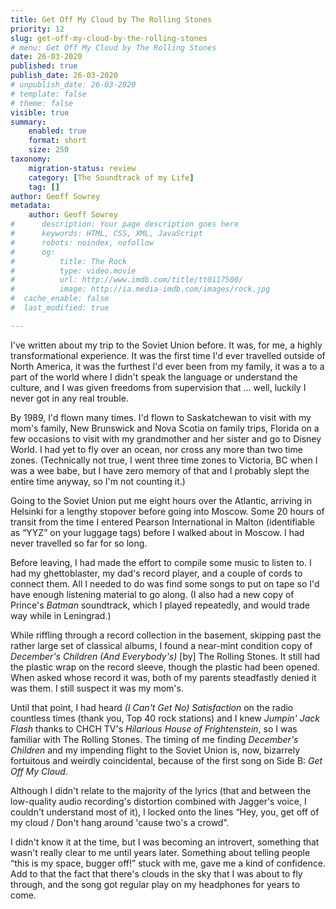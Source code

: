 ```yaml
---
title: Get Off My Cloud by The Rolling Stones
priority: 12
slug: get-off-my-cloud-by-the-rolling-stones
# menu: Get Off My Cloud by The Rolling Stones
date: 26-03-2020
published: true
publish_date: 26-03-2020
# unpublish_date: 26-03-2020
# template: false
# theme: false
visible: true
summary:
    enabled: true
    format: short
    size: 250
taxonomy:
    migration-status: review
    category: [The Soundtrack of my Life]
    tag: []
author: Geoff Sowrey
metadata:
    author: Geoff Sowrey
#      description: Your page description goes here
#      keywords: HTML, CSS, XML, JavaScript
#      robots: noindex, nofollow
#      og:
#          title: The Rock
#          type: video.movie
#          url: http://www.imdb.com/title/tt0117500/
#          image: http://ia.media-imdb.com/images/rock.jpg
#  cache_enable: false
#  last_modified: true

---
```


I've written about my trip to the Soviet Union before. It was, for me, a highly transformational experience. It was the first time I'd ever travelled outside of North America, it was the furthest I'd ever been from my family, it was a to a part of the world where I didn't speak the language or understand the culture, and I was given freedoms from supervision that … well, luckily I never got in any real trouble.

By 1989, I'd flown many times. I'd flown to Saskatchewan to visit with my mom's family, New Brunswick and Nova Scotia on family trips, Florida on a few occasions to visit with my grandmother and her sister and go to Disney World. I had yet to fly over an ocean, nor cross any more than two time zones. (Technically not true, I went three time zones to Victoria, BC when I was a wee babe, but I have zero memory of that and I probably slept the entire time anyway, so I'm not counting it.)

Going to the Soviet Union put me eight hours over the Atlantic, arriving in Helsinki for a lengthy stopover before going into Moscow. Some 20 hours of transit from the time I entered Pearson International in Malton (identifiable as “YYZ” on your luggage tags) before I walked about in Moscow. I had never travelled so far for so long.

Before leaving, I had made the effort to compile some music to listen to. I had my ghettoblaster, my dad's record player, and a couple of cords to connect them. All I needed to do was find some songs to put on tape so I'd have enough listening material to go along. (I also had a new copy of Prince's *Batman* soundtrack, which I played repeatedly, and would trade way while in Leningrad.)

While riffling through a record collection in the basement, skipping past the rather large set of classical albums, I found a near-mint condition copy of *December's Children (And Everybody's)* [by] The Rolling Stones. It still had the plastic wrap on the record sleeve, though the plastic had been opened. When asked whose record it was, both of my parents steadfastly denied it was them. I still suspect it was my mom's.

Until that point, I had heard *(I Can't Get No) Satisfaction* on the radio countless times (thank you, Top 40 rock stations) and I knew *Jumpin' Jack Flash* thanks to CHCH TV's *Hilarious House of Frightenstein*, so I was familiar with The Rolling Stones. The timing of me finding *December's Children* and my impending flight to the Soviet Union is, now, bizarrely fortuitous and weirdly coincidental, because of the first song on Side B: *Get Off My Cloud*.

Although I didn't relate to the majority of the lyrics (that and between the low-quality audio recording's distortion combined with Jagger's voice, I couldn't understand most of it), I locked onto the lines “Hey, you, get off of my cloud / Don't hang around 'cause two's a crowd”.

I didn't know it at the time, but I was becoming an introvert, something that wasn't really clear to me until years later. Something about telling people “this is my space, bugger off!” stuck with me, gave me a kind of confidence. Add to that the fact that there's clouds in the sky that I was about to fly through, and the song got regular play on my headphones for years to come.